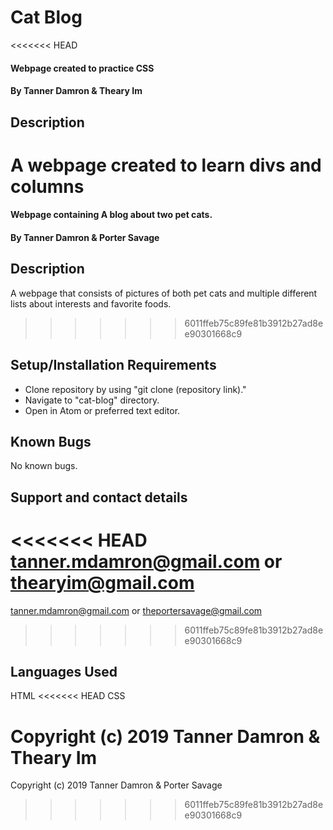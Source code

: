 # Cat Blog

<<<<<<< HEAD
#### Webpage created to practice CSS

#### By Tanner Damron & Theary Im

## Description

A webpage created to learn divs and columns
=======
#### Webpage containing A blog about two pet cats.

#### By Tanner Damron & Porter Savage

## Description

A webpage that consists of pictures of both pet cats and multiple different lists about interests and favorite foods.
>>>>>>> 6011ffeb75c89fe81b3912b27ad8ee90301668c9

## Setup/Installation Requirements

* Clone repository by using "git clone (repository link)."
* Navigate to "cat-blog" directory.
* Open in Atom or preferred text editor.

## Known Bugs

No known bugs.

## Support and contact details

<<<<<<< HEAD
tanner.mdamron@gmail.com or thearyim@gmail.com
=======
tanner.mdamron@gmail.com or theportersavage@gmail.com
>>>>>>> 6011ffeb75c89fe81b3912b27ad8ee90301668c9

## Languages Used

HTML
<<<<<<< HEAD
CSS

Copyright (c) 2019 Tanner Damron & Theary Im
=======

Copyright (c) 2019 Tanner Damron & Porter Savage
>>>>>>> 6011ffeb75c89fe81b3912b27ad8ee90301668c9
